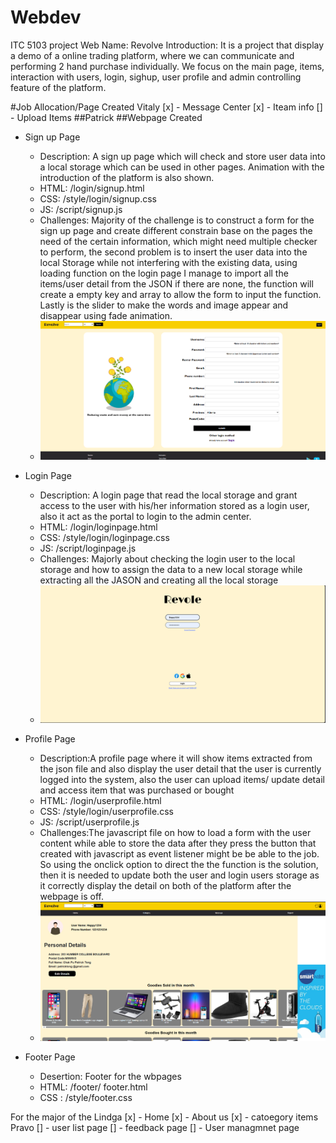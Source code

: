 # Webdev
ITC 5103 project
Web Name: Revolve
Introduction: It is a project that display a demo of a online trading platform, where we can communicate and performing 2 hand purchase individually. We focus on the main page, items, interaction with users, login, sighup, user profile and admin controlling feature of the platform. 

#Job Allocation/Page Created
Vitaly
[x] - Message Center
[x] - Iteam info 
[] - Upload Items
##Patrick
##Webpage Created
* Sign up Page
    * Description: A sign up page which will check and store user data into a local storage which can be used in other pages. Animation with the introduction of the platform is also shown. 
    * HTML: /login/signup.html
    * CSS: /style/login/signup.css
    * JS: /script/signup.js 
    * Challenges: Majority of the challenge is to construct a form for the sign up page and create different constrain base on the pages the need of the certain information, which might need multiple checker to perform, the second problem is to  insert the user data into the local Storage while not interfering with the existing data, using loading function on the login page I manage to import all the items/user detail from the JSON if there are none, the function will create a empty key and array to allow the form to input the function. Lastly is the slider to make the words and image appear and disappear using fade animation.
    * ![GITHUB](/public/images/projectcaptue/SignUp.png)

* Login Page
    * Description: A login page that read the local storage and grant access to the user with his/her information stored as a login user, also it act as the portal to login to the admin center.
    * HTML: /login/loginpage.html
    * CSS: /style/login/loginpage.css
    * JS: /script/loginpage.js
    * Challenges: Majorly about checking the login user to the local storage and how to assign the data to a new local storage while extracting all the JASON and creating all the local storage
    * ![GITHUB](/public/images/projectcaptue/loginpage.png)

* Profile Page
    * Description:A profile page where it will show items extracted from the json file and also display the user detail that the user is currently logged into the system, also the user can upload items/ update detail and access item that was purchased or bought
    * HTML: /login/userprofile.html
    * CSS: /style/login/userprofile.css
    * JS: /script/userprofile.js
    * Challenges:The javascript file on how to load a form with the user content while able to store the data after they press the button that created with javascript as event listener might be be able to the job. So using the onclick option to direct the the function is the solution, then it is needed to update both the user and login users storage as it correctly display the detail on both of the platform after the webpage is off.
    * ![GITHUB](/public/images/projectcaptue/userprofile.png)

* Footer Page
    * Desertion: Footer for the wbpages
    * HTML: /footer/ footer.html
    * CSS : /style/footer.css

For the major of the 
Lindga
[x] - Home
[x] - About us
[x] - catoegory items
Pravo
[] - user list page
[] - feedback page
[] - User managmnet page 